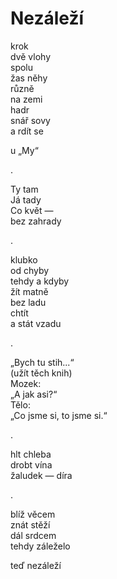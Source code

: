 Nezáleží
========

krok  
dvě vlohy  
spolu  
žas něhy  
různě  
na zemi  
hadr  
snář sovy  
a rdít se

u „My“

.

Ty tam  
Já tady  
Co květ —  
bez zahrady

.

klubko  
od chyby  
tehdy a kdyby  
žít matně  
bez ladu  
chtít  
a stát vzadu

.

„Bych tu stih...“  
(užít těch knih)  
Mozek:  
„A jak asi?“  
Tělo:  
„Co jsme si, to jsme si.“

.

hlt chleba  
drobt vína  
žaludek — díra

.

blíž věcem  
znát stěží  
dál srdcem  
tehdy záleželo

teď nezáleží


